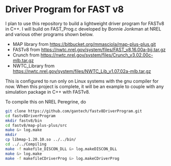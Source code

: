 # Driver Program for FAST v8

 I plan to use this repository to build a lightweight driver program for FASTv8 in C++. I will build on FAST_Prog.c developed by Bonnie Jonkman at NREL and various other programs shown below.

* MAP library from https://bitbucket.org/mmasciola/map-plus-plus.git
* FASTv8 from https://nwtc.nrel.gov/system/files/FAST_v8.16.00a-bjj.tar.gz
* Crunch from https://nwtc.nrel.gov/system/files/Crunch_v3.02.00c-mlb.tar.gz
* NWTC_Library from https://nwtc.nrel.gov/system/files/NWTC_Lib_v1.07.02a-mlb.tar.gz

 This is configured to run only on Linux systems with the gnu compiler for now. When this project is complete, it will be an example to couple with any simulation package in C++ with FASTv8.

To compile this on NREL Peregrine, do

```bash
git clone https://github.com/gantech/fastv8DriverProgram.git
cd fastv8DriverProgram
mkdir fastv8/bin
cd fastv8/map-plus-plus/src
make &> log.make
mkdir 
cp libmap-1.20.10.so ../../bin/
cd ../../Compiling
make -f makefile_DISCON_DLL &> log.makeDISCON_DLL
make &> log.make
make -f makefileCDriverProg &> log.makeCDriverProg
```

